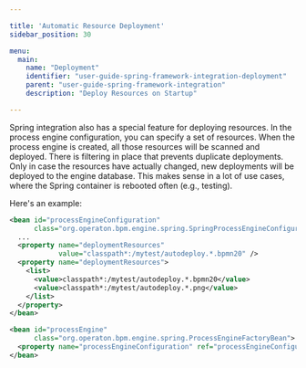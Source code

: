 ```yaml
---

title: 'Automatic Resource Deployment'
sidebar_position: 30

menu:
  main:
    name: "Deployment"
    identifier: "user-guide-spring-framework-integration-deployment"
    parent: "user-guide-spring-framework-integration"
    description: "Deploy Resources on Startup"

---
```


Spring integration also has a special feature for deploying resources. In the process engine configuration, you can specify a set of resources. When the process engine is created, all those resources will be scanned and deployed. There is filtering in place that prevents duplicate deployments. Only in case the resources have actually changed, new deployments will be deployed to the engine database. This makes sense in a lot of use cases, where the Spring container is rebooted often (e.g., testing).

Here's an example:

```xml
<bean id="processEngineConfiguration"
      class="org.operaton.bpm.engine.spring.SpringProcessEngineConfiguration">
  ...
  <property name="deploymentResources"
            value="classpath*:/mytest/autodeploy.*.bpmn20" />
  <property name="deploymentResources">
    <list>
      <value>classpath*:/mytest/autodeploy.*.bpmn20</value>
      <value>classpath*:/mytest/autodeploy.*.png</value>
    </list>
  </property>
</bean>

<bean id="processEngine"
      class="org.operaton.bpm.engine.spring.ProcessEngineFactoryBean">
  <property name="processEngineConfiguration" ref="processEngineConfiguration" />
</bean>
```
